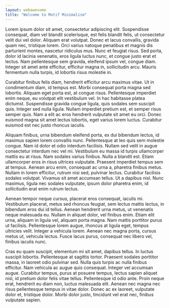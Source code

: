 ```yaml
---
layout: webawesome
title: "Welcome to Motif Minimalism"
---
```


Lorem ipsum dolor sit amet, consectetur adipiscing elit. Suspendisse consequat, diam vel blandit scelerisque, est felis blandit felis, ut consectetur velit dui vel dolor. Aliquam erat volutpat. Donec et lacus convallis, gravida quam nec, tristique lorem. Orci varius natoque penatibus et magnis dis parturient montes, nascetur ridiculus mus. Nunc et feugiat risus. Sed porta, dolor id lacinia venenatis, eros ligula luctus nunc, et congue justo erat et lectus. Nam pellentesque sem gravida, eleifend ipsum vel, congue diam. Integer sit amet ante efficitur, efficitur magna in, sollicitudin arcu. Mauris fermentum nulla turpis, id lobortis risus molestie in.

Curabitur finibus felis diam, hendrerit efficitur arcu maximus vitae. Ut in condimentum diam, id tempus est. Morbi consequat porta magna sed lobortis. Aliquam eget porta est, at congue risus. Pellentesque imperdiet enim neque, eu volutpat elit vestibulum vel. In hac habitasse platea dictumst. Suspendisse gravida congue ligula, quis sodales sem suscipit quis. Integer sed nulla ligula. Nullam imperdiet pretium est, et semper risus semper quis. Nam a elit ac eros hendrerit vulputate sit amet eu orci. Donec euismod magna sit amet lectus lobortis, eget varius lorem luctus. Curabitur euismod est nec justo rhoncus iaculis.

Aliquam finibus, urna bibendum eleifend porta, ex dui bibendum lectus, id maximus sapien lorem convallis nunc. Pellentesque at leo quis sem molestie congue. Nam id dolor et odio interdum facilisis. Nullam sed velit in augue consectetur interdum nec vel mi. Vestibulum eu massa id turpis ullamcorper mattis eu at risus. Nam sodales varius finibus. Nulla a blandit est. Etiam ullamcorper eros in risus ultrices vulputate. Praesent imperdiet tempus sem at tempus. Aenean arcu enim, consequat ac urna a, pharetra finibus metus. Nullam in lorem efficitur, rutrum nisi sed, pulvinar lectus. Curabitur facilisis sodales volutpat. Vivamus sit amet accumsan tellus. Ut a dapibus nisl. Nunc maximus, ligula nec sodales vulputate, ipsum dolor pharetra enim, id sollicitudin erat enim rutrum lectus.

Aenean tempor neque cursus, placerat eros consequat, iaculis mi. Vestibulum placerat, metus sed rhoncus feugiat, sem lectus mattis lectus, in bibendum eros dui id tellus. Aenean hendrerit urna metus, ut venenatis neque malesuada eu. Nullam in aliquet dolor, vel finibus enim. Etiam elit urna, aliquam in ligula vel, aliquam porta magna. Nam mattis porttitor purus ut facilisis. Pellentesque lorem augue, rhoncus at ligula eget, tempus ultricies velit. Integer a vehicula lorem. Aenean nec magna porta, cursus metus ut, vehicula lectus. Fusce lacus purus, consequat nec libero vel, finibus iaculis nunc.

Cras eu quam suscipit, elementum mi sit amet, dapibus tellus. In luctus suscipit lobortis. Pellentesque at sagittis tortor. Praesent sodales porttitor massa, in laoreet odio pulvinar sed. Nulla quis turpis ac nulla finibus efficitur. Nam vehicula ac augue quis consequat. Integer vel accumsan augue. Curabitur tempus, purus at posuere tempus, lectus sapien aliquet nisl, id pretium dolor felis vitae tellus. Pellentesque id odio ante. Proin neque erat, hendrerit eu diam non, luctus malesuada elit. Aenean nec magna nec risus pellentesque tempus in vitae dolor. Donec ac ex laoreet, vulputate dolor et, tristique dolor. Morbi dolor justo, tincidunt vel erat nec, finibus vulputate sapien.
